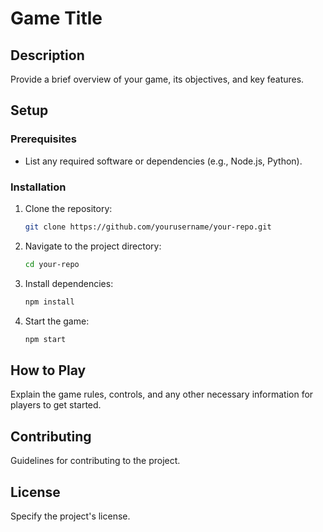 # Game Title

## Description
Provide a brief overview of your game, its objectives, and key features.

## Setup

### Prerequisites
- List any required software or dependencies (e.g., Node.js, Python).

### Installation
1. Clone the repository:
   ```bash
   git clone https://github.com/yourusername/your-repo.git
   ```
2. Navigate to the project directory:
   ```bash
   cd your-repo
   ```
3. Install dependencies:
   ```bash
   npm install
   ```
4. Start the game:
   ```bash
   npm start
   ```

## How to Play
Explain the game rules, controls, and any other necessary information for players to get started.

## Contributing
Guidelines for contributing to the project.

## License
Specify the project's license.